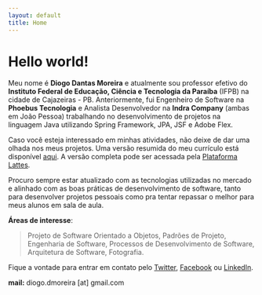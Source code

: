 ```yaml
---
layout: default
title: Home
---
```


<h1 class="post-title">Hello world!</h1>

<div class="image-circle"></div>

Meu nome é **Diogo Dantas Moreira** e atualmente sou professor efetivo do **Instituto Federal de Educação, Ciência e Tecnologia da Paraíba** (IFPB) na cidade de Cajazeiras - PB. Anteriormente, fui Engenheiro de Software na **Phoebus Tecnologia** e Analista Desenvolvedor na **Indra Company** (ambas em João Pessoa) trabalhando no desenvolvimento de projetos na linguagem Java utilizando Spring Framework, JPA, JSF e Adobe Flex. 

Caso você esteja interessado em minhas atividades, não deixe de dar uma olhada nos meus projetos. Uma versão resumida do meu currículo está disponível [aqui](https://github.com/diogomoreira/cv). A versão completa pode ser acessada pela [Plataforma Lattes](http://lattes.cnpq.br/2745996619940977).

Procuro sempre estar atualizado com as tecnologias utilizadas no mercado e alinhado com as boas práticas de desenvolvimento de software, tanto para desenvolver projetos pessoais como pra tentar repassar o melhor para meus alunos em sala de aula.

**Áreas de interesse**:

> Projeto de Software Orientado a Objetos, Padrões de Projeto, Engenharia de Software, Processos de Desenvolvimento de Software, Arquitetura de Software, Fotografia.

Fique a vontade para entrar em contato pelo [Twitter](http://www.twitter.com/diogodmoreira), [Facebook](http://www.facebook/diogodmoreira) ou [LinkedIn](http://br.linkedin.com/in/diogodmoreira/).

**mail:** diogo.dmoreira [at] gmail.com